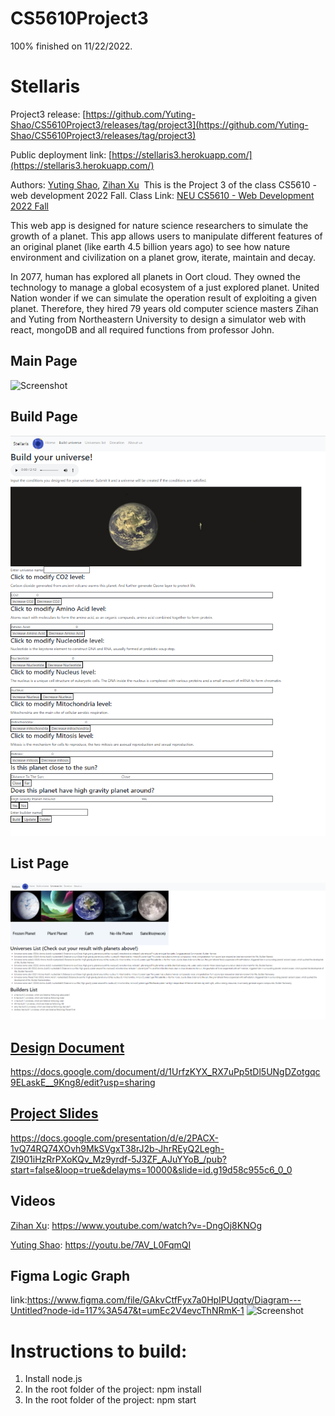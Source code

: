 # CS5610Project3
100% finished on 11/22/2022.
# Stellaris
Project3 release: [https://github.com/Yuting-Shao/CS5610Project3/releases/tag/project3](https://github.com/Yuting-Shao/CS5610Project3/releases/tag/project3)

Public deployment link: [https://stellaris3.herokuapp.com/](https://stellaris3.herokuapp.com/)

Authors: [Yuting Shao](https://Yuting-Shao.github.io), [Zihan Xu](https://personal-web.hro1.repl.co/)
​
This is the Project 3 of the class CS5610 - web development 2022 Fall.
Class Link: [NEU CS5610 - Web Development 2022 Fall](https://johnguerra.co/classes/webDevelopment_fall_2022/)
​

This web app is designed for nature science researchers to simulate the growth of a planet. This app allows users to manipulate different features of an original planet (like earth 4.5 billion years ago) to see how nature environment and civilization on a planet grow, iterate, maintain and decay.

In 2077, human has explored all planets in Oort cloud. They owned the technology to manage a global ecosystem of a just explored planet. 
  United Nation wonder if we can simulate the operation result of exploiting a given planet.
  Therefore, they hired 79 years old computer science masters Zihan and Yuting from Northeastern University to design a simulator web with react, mongoDB and all required functions from professor John.

## Main Page
![Screenshot](https://s2.loli.net/2022/11/16/nzRihpsF5N4Pcey.png)

## Build Page
![Screenshot](./screenshots/buildpage.png)

## List Page
![Screenshot](./screenshots/listpage.png)

## [Design Document](./designDocument.pdf)
https://docs.google.com/document/d/1UrfzKYX_RX7uPp5tDl5UNgDZotgqc9ELaskE__9Kng8/edit?usp=sharing

## [Project Slides](https://docs.google.com/presentation/d/e/2PACX-1vQ74RQ74XOvh9MkSVgxT38rJ2b-JhrREyQ2Legh-ZI901iHzRrPXoKQv_Mz9yrdf-5J3ZF_AJuYYoB_/pub?start=false&loop=true&delayms=10000&slide=id.g19d58c955c6_0_0)
https://docs.google.com/presentation/d/e/2PACX-1vQ74RQ74XOvh9MkSVgxT38rJ2b-JhrREyQ2Legh-ZI901iHzRrPXoKQv_Mz9yrdf-5J3ZF_AJuYYoB_/pub?start=false&loop=true&delayms=10000&slide=id.g19d58c955c6_0_0

## Videos
[Zihan Xu](https://www.youtube.com/watch?v=-DngOj8KNOg): https://www.youtube.com/watch?v=-DngOj8KNOg

[Yuting Shao](https://youtu.be/7AV_L0FqmQI): https://youtu.be/7AV_L0FqmQI

## Figma Logic Graph
link:https://www.figma.com/file/GAkvCtfFyx7a0HpIPUqqtv/Diagram---Untitled?node-id=117%3A547&t=umEc2V4evcThNRmK-1
![Screenshot](https://s2.loli.net/2022/11/16/Pq5hsRdOulBpEDJ.png)

# Instructions to build:
1. Install node.js
2. In the root folder of the project: npm install
3. In the root folder of the project: npm start
